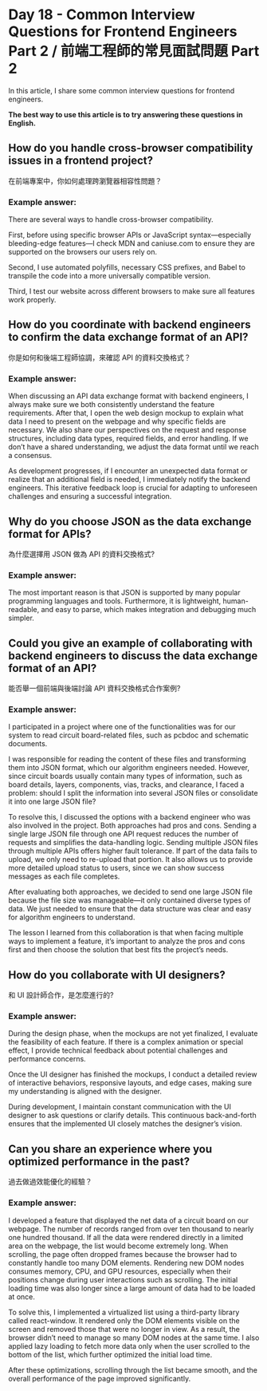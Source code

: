 # Day 18 - Common Interview Questions for Frontend Engineers Part 2 / 前端工程師的常見面試問題 Part 2

In this article, I share some common interview questions for frontend engineers.

**The best way to use this article is to try answering these questions in English.**

## How do you handle cross-browser compatibility issues in a frontend project?

在前端專案中，你如何處理跨瀏覽器相容性問題？

### Example answer:

There are several ways to handle cross-browser compatibility.

First, before using specific browser APIs or JavaScript syntax—especially bleeding-edge features—I check MDN and caniuse.com to ensure they are supported on the browsers our users rely on.

Second, I use automated polyfills, necessary CSS prefixes, and Babel to transpile the code into a more universally compatible version.

Third, I test our website across different browsers to make sure all features work properly.

## How do you coordinate with backend engineers to confirm the data exchange format of an API?

你是如何和後端工程師協調，來確認 API 的資料交換格式？

### Example answer:

When discussing an API data exchange format with backend engineers, I always make sure we both consistently understand the feature requirements. After that, I open the web design mockup to explain what data I need to present on the webpage and why specific fields are necessary. We also share our perspectives on the request and response structures, including data types, required fields, and error handling. If we don’t have a shared understanding, we adjust the data format until we reach a consensus.

As development progresses, if I encounter an unexpected data format or realize that an additional field is needed, I immediately notify the backend engineers. This iterative feedback loop is crucial for adapting to unforeseen challenges and ensuring a successful integration.

## Why do you choose JSON as the data exchange format for APIs?

為什麼選擇用 JSON 做為 API 的資料交換格式?

### Example answer:

The most important reason is that JSON is supported by many popular programming languages and tools. Furthermore, it is lightweight, human-readable, and easy to parse, which makes integration and debugging much simpler.

## Could you give an example of collaborating with backend engineers to discuss the data exchange format of an API?

能否舉一個前端與後端討論 API 資料交換格式合作案例?

### Example answer:

I participated in a project where one of the functionalities was for our system to read circuit board-related files, such as pcbdoc and schematic documents.

I was responsible for reading the content of these files and transforming them into JSON format, which our algorithm engineers needed. However, since circuit boards usually contain many types of information, such as board details, layers, components, vias, tracks, and clearance, I faced a problem: should I split the information into several JSON files or consolidate it into one large JSON file?

To resolve this, I discussed the options with a backend engineer who was also involved in the project. Both approaches had pros and cons. Sending a single large JSON file through one API request reduces the number of requests and simplifies the data-handling logic. Sending multiple JSON files through multiple APIs offers higher fault tolerance. If part of the data fails to upload, we only need to re-upload that portion. It also allows us to provide more detailed upload status to users, since we can show success messages as each file completes.

After evaluating both approaches, we decided to send one large JSON file because the file size was manageable—it only contained diverse types of data. We just needed to ensure that the data structure was clear and easy for algorithm engineers to understand.

The lesson I learned from this collaboration is that when facing multiple ways to implement a feature, it’s important to analyze the pros and cons first and then choose the solution that best fits the project’s needs.

## How do you collaborate with UI designers?

和 UI 設計師合作，是怎麼進行的?

### Example answer:

During the design phase, when the mockups are not yet finalized, I evaluate the feasibility of each feature. If there is a complex animation or special effect, I provide technical feedback about potential challenges and performance concerns.

Once the UI designer has finished the mockups, I conduct a detailed review of interactive behaviors, responsive layouts, and edge cases, making sure my understanding is aligned with the designer.

During development, I maintain constant communication with the UI designer to ask questions or clarify details. This continuous back-and-forth ensures that the implemented UI closely matches the designer’s vision.

## Can you share an experience where you optimized performance in the past?

過去做過效能優化的經驗？

### Example answer:

I developed a feature that displayed the net data of a circuit board on our webpage. The number of records ranged from over ten thousand to nearly one hundred thousand. If all the data were rendered directly in a limited area on the webpage, the list would become extremely long. When scrolling, the page often dropped frames because the browser had to constantly handle too many DOM elements. Rendering new DOM nodes consumes memory, CPU, and GPU resources, especially when their positions change during user interactions such as scrolling. The initial loading time was also longer since a large amount of data had to be loaded at once.

To solve this, I implemented a virtualized list using a third-party library called react-window. It rendered only the DOM elements visible on the screen and removed those that were no longer in view. As a result, the browser didn’t need to manage so many DOM nodes at the same time. I also applied lazy loading to fetch more data only when the user scrolled to the bottom of the list, which further optimized the initial load time.

After these optimizations, scrolling through the list became smooth, and the overall performance of the page improved significantly.
